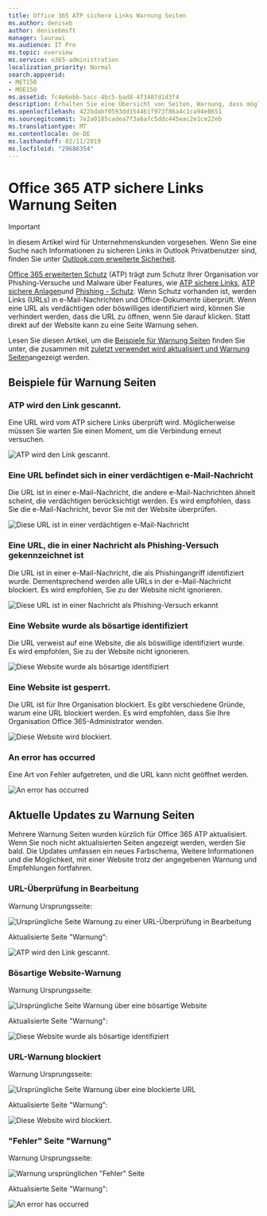 ```yaml
---
title: Office 365 ATP sichere Links Warnung Seiten
ms.author: deniseb
author: denisebmsft
manager: laurawi
ms.audience: IT Pro
ms.topic: overview
ms.service: o365-administration
localization_priority: Normal
search.appverid:
- MET150
- MOE150
ms.assetid: fc4e6ebb-5acc-4bc5-bad8-4f3407d1d3f4
description: Erhalten Sie eine Übersicht von Seiten, Warnung, dass möglicherweise bei Office 365 erweiterte Schutz bei der Arbeit wird angezeigt.
ms.openlocfilehash: 422bdabf0593dd154461f973f86a4c1ca94e8651
ms.sourcegitcommit: 7e2a0185cadea7f3a6afc5ddc445eac2e1ce22eb
ms.translationtype: MT
ms.contentlocale: de-DE
ms.lasthandoff: 02/11/2019
ms.locfileid: "29686354"
---
```

# <a name="office-365-atp-safe-links-warning-pages"></a>Office 365 ATP sichere Links Warnung Seiten

> [!IMPORTANT]
> In diesem Artikel wird für Unternehmenskunden vorgesehen. Wenn Sie eine Suche nach Informationen zu sicheren Links in Outlook Privatbenutzer sind, finden Sie unter [Outlook.com erweiterte Sicherheit](https://support.office.com/article/advanced-outlook-com-security-for-office-365-subscribers-882d2243-eab9-4545-a58a-b36fee4a46e2).

[Office 365 erweiterten Schutz](office-365-atp.md) (ATP) trägt zum Schutz Ihrer Organisation vor Phishing-Versuche und Malware über Features, wie [ATP sichere Links](atp-safe-links.md), [ATP sichere Anlagen](atp-safe-attachments.md)und [Phishing - Schutz](anti-phishing-protection.md). Wenn Schutz vorhanden ist, werden Links (URLs) in e-Mail-Nachrichten und Office-Dokumente überprüft. Wenn eine URL als verdächtigen oder böswilliges identifiziert wird, können Sie verhindert werden, dass die URL zu öffnen, wenn Sie darauf klicken. Statt direkt auf der Website kann zu eine Seite Warnung sehen. 
  
Lesen Sie diesen Artikel, um die [Beispiele für Warnung Seiten](atp-safe-links-warning-pages.md#examples) finden Sie unter, die zusammen mit [zuletzt verwendet wird aktualisiert und Warnung Seiten](atp-safe-links-warning-pages.md#updates)angezeigt werden.
  
## <a name="examples-of-warning-pages"></a>Beispiele für Warnung Seiten

### <a name="atp-is-scanning-the-link"></a>ATP wird den Link gescannt.

Eine URL wird vom ATP sichere Links überprüft wird. Möglicherweise müssen Sie warten Sie einen Moment, um die Verbindung erneut versuchen.

![ATP wird den Link gescannt.](media/ee8dd5ed-6b91-4248-b054-12b719e8d0ed.png)

### <a name="a-url-is-in-a-suspicious-email-message"></a>Eine URL befindet sich in einer verdächtigen e-Mail-Nachricht

Die URL ist in einer e-Mail-Nachricht, die andere e-Mail-Nachrichten ähnelt scheint, die verdächtigen berücksichtigt werden. Es wird empfohlen, dass Sie die e-Mail-Nachricht, bevor Sie mit der Website überprüfen.

![Diese URL ist in einer verdächtigen e-Mail-Nachricht](media/33f57923-23e3-4b0f-838b-6ad589ba897b.png)

### <a name="a-url-is-in-a-message-identified-as-a-phishing-attempt"></a>Eine URL, die in einer Nachricht als Phishing-Versuch gekennzeichnet ist

Die URL ist in einer e-Mail-Nachricht, die als Phishingangriff identifiziert wurde. Dementsprechend werden alle URLs in der e-Mail-Nachricht blockiert. Es wird empfohlen, Sie zu der Website nicht ignorieren.

![Diese URL ist in einer Nachricht als Phishing-Versuch erkannt](media/6e544a28-0604-4821-aba6-d5a57bb917e5.png)

### <a name="a-site-has-been-identified-as-malicious"></a>Eine Website wurde als bösartige identifiziert

Die URL verweist auf eine Website, die als böswillige identifiziert wurde.  <br/> Es wird empfohlen, Sie zu der Website nicht ignorieren.

![Diese Website wurde als bösartige identifiziert](media/058883c8-23f0-4672-9c1c-66b084796177.png)

### <a name="a-site-is-blocked"></a>Eine Website ist gesperrt.

Die URL ist für Ihre Organisation blockiert. Es gibt verschiedene Gründe, warum eine URL blockiert werden. Es wird empfohlen, dass Sie Ihre Organisation Office 365-Administrator wenden.

![Diese Website wird blockiert.](media/6b4bda2d-a1e6-419e-8b10-588e83c3af3f.png)

### <a name="an-error-has-occurred"></a>An error has occurred

Eine Art von Fehler aufgetreten, und die URL kann nicht geöffnet werden.

![An error has occurred](media/2f7465a4-1cf4-4c1c-b7d4-3c07e4b795b4.png)

## <a name="recent-updates-to-warning-pages"></a>Aktuelle Updates zu Warnung Seiten

Mehrere Warnung Seiten wurden kürzlich für Office 365 ATP aktualisiert. Wenn Sie noch nicht aktualisierten Seiten angezeigt werden, werden Sie bald. Die Updates umfassen ein neues Farbschema, Weitere Informationen und die Möglichkeit, mit einer Website trotz der angegebenen Warnung und Empfehlungen fortfahren.

### <a name="url-scan-in-progress"></a>URL-Überprüfung in Bearbeitung

Warnung Ursprungsseite:

![Ursprüngliche Seite Warnung zu einer URL-Überprüfung in Bearbeitung](media/04368763-763f-43d6-94a4-a48291d36893.png)

Aktualisierte Seite "Warnung":

![ATP wird den Link gescannt.](media/ee8dd5ed-6b91-4248-b054-12b719e8d0ed.png)

### <a name="malicious-site-warning"></a>Bösartige Website-Warnung

Warnung Ursprungsseite:

![Ursprüngliche Seite Warnung über eine bösartige Website](media/b9efda09-6dd8-46ef-82cb-56e4d538b8f5.png)

Aktualisierte Seite "Warnung":

![Diese Website wurde als bösartige identifiziert](media/058883c8-23f0-4672-9c1c-66b084796177.png)

### <a name="blocked-url-warning"></a>URL-Warnung blockiert

Warnung Ursprungsseite:

![Ursprüngliche Seite Warnung über eine blockierte URL](media/3d6ba028-30bf-45fc-958e-d3aad3defc83.png)

Aktualisierte Seite "Warnung":

![Diese Website wird blockiert.](media/6b4bda2d-a1e6-419e-8b10-588e83c3af3f.png)

### <a name="error-occurred-warning-page"></a>"Fehler" Seite "Warnung"

Warnung Ursprungsseite:

![Warnung ursprünglichen "Fehler" Seite](media/9aaa4383-2f23-48be-bdaa-8efbcb2acc70.png)

Aktualisierte Seite "Warnung":

![An error has occurred](media/2f7465a4-1cf4-4c1c-b7d4-3c07e4b795b4.png)
   
